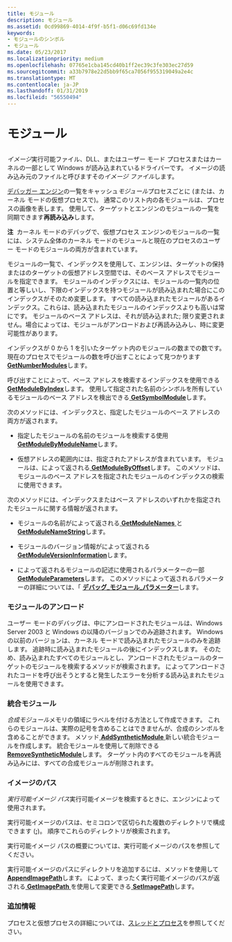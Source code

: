 ```yaml
---
title: モジュール
description: モジュール
ms.assetid: 0cd99869-4014-4f9f-b5f1-d06c69fd134e
keywords:
- モジュールのシンボル
- モジュール
ms.date: 05/23/2017
ms.localizationpriority: medium
ms.openlocfilehash: 07765e1cba145cd40b1ff2ec39c3fe303ec27d59
ms.sourcegitcommit: a33b7978e22d5bb9f65ca7056f955319049a2e4c
ms.translationtype: MT
ms.contentlocale: ja-JP
ms.lasthandoff: 01/31/2019
ms.locfileid: "56550494"
---
```

# <a name="modules"></a>モジュール


## <span id="modules"></span><span id="MODULES"></span>


*イメージ*実行可能ファイル、DLL、またはユーザー モード プロセスまたはカーネルの一部として Windows が読み込まれているドライバーです。 イメージの読み込み元のファイルと呼びますその*イメージ ファイル*します。

[デバッガー エンジン](introduction.md#debugger-engine)の一覧をキャッシュ*モジュール*プロセスごとに (または、カーネル モードの仮想プロセスで)。 通常このリスト内の各モジュールは、プロセスの画像を表します。 使用して、ターゲットとエンジンのモジュールの一覧を同期できます**再読み込み**します。

**注**  カーネル モードのデバッグで、仮想プロセス エンジンのモジュールの一覧には、システム全体のカーネル モードのモジュールと現在のプロセスのユーザー モードのモジュールの両方が含まれています。

 

モジュールの一覧で、インデックスを使用して、エンジンは、ターゲットの保持またはのターゲットの仮想アドレス空間では、そのベース アドレスでモジュールを指定できます。 モジュールのインデックスには、モジュールの一覧内の位置と等しいし、下限のインデックスを持つモジュールが読み込まれた場合にこのインデックスがそのため変更します。 すべての読み込まれたモジュールがあるインデックス。これらは、読み込まれたモジュールのインデックスよりも高いは常にです。 モジュールのベース アドレスは、それが読み込まれた; 限り変更されません。場合によっては、モジュールがアンロードおよび再読み込みし、時に変更可能性があります。

インデックスが 0 から 1 を引いたターゲット内のモジュールの数までの数です。 現在のプロセスでモジュールの数を呼び出すことによって見つかります[ **GetNumberModules**](https://msdn.microsoft.com/library/windows/hardware/ff547927)します。

呼び出すことによって、ベース アドレスを検索するインデックスを使用できる[ **GetModuleByIndex**](https://msdn.microsoft.com/library/windows/hardware/ff547080)します。 使用して指定された名前のシンボルを所有しているモジュールのベース アドレスを検出できる[ **GetSymbolModule**](https://msdn.microsoft.com/library/windows/hardware/ff549112)します。

次のメソッドには、インデックスと、指定したモジュールのベース アドレスの両方が返されます。

-   指定したモジュールの名前のモジュールを検索する使用[ **GetModuleByModuleName**](https://msdn.microsoft.com/library/windows/hardware/ff547095)します。

-   仮想アドレスの範囲内には、指定されたアドレスが含まれています。 モジュールは、によって返される[ **GetModuleByOffset**](https://msdn.microsoft.com/library/windows/hardware/ff547132)します。 このメソッドは、モジュールのベース アドレスを指定されたモジュールのインデックスの検索に使用できます。

次のメソッドには、インデックスまたはベース アドレスのいずれかを指定されたモジュールに関する情報が返されます。

-   モジュールの名前がによって返される[ **GetModuleNames** ](https://msdn.microsoft.com/library/windows/hardware/ff547146)と[ **GetModuleNameString**](https://msdn.microsoft.com/library/windows/hardware/ff547149)します。

-   モジュールのバージョン情報がによって返される[ **GetModuleVersionInformation**](https://msdn.microsoft.com/library/windows/hardware/ff547170)します。

-   によって返されるモジュールの記述に使用されるパラメーターの一部[ **GetModuleParameters**](https://msdn.microsoft.com/library/windows/hardware/ff547161)します。 このメソッドによって返されるパラメーターの詳細については、「 [**デバッグ\_モジュール\_パラメーター**](https://msdn.microsoft.com/library/windows/hardware/ff541514)します。

### <a name="span-idunloadedmodulesspanspan-idunloadedmodulesspanunloaded-modules"></a><span id="unloaded_modules"></span><span id="UNLOADED_MODULES"></span>モジュールのアンロード

ユーザー モードのデバッグは、中にアンロードされたモジュールは、Windows Server 2003 と Windows の以降のバージョンでのみ追跡されます。 Windows の以前のバージョンは、カーネル モードで読み込まれたモジュールのみを追跡します。 追跡時に読み込まれたモジュールの後にインデックスします。 そのため、読み込まれたすべてのモジュールとし、アンロードされたモジュールのターゲットのモジュールを検索するメソッドが検索されます。 によってアンロードされたコードを呼び出そうとすると発生したエラーを分析する読み込まれたモジュールを使用できます。

### <a name="span-idsyntheticmodulesspanspan-idsyntheticmodulesspan-synthetic-modules"></a><span id="synthetic_modules"></span><span id="SYNTHETIC_MODULES"></span> 統合モジュール

*合成モジュール*メモリの領域にラベルを付ける方法として作成できます。 これらのモジュールは、実際の記号を含めることはできませんが、合成のシンボルを含めることができます。 メソッド[ **AddSyntheticModule** ](https://msdn.microsoft.com/library/windows/hardware/ff537937)新しい統合モジュールを作成します。 統合モジュールを使用して削除できる[ **RemoveSyntheticModule**](https://msdn.microsoft.com/library/windows/hardware/ff554536)します。 ターゲット内のすべてのモジュールを再読み込みには、すべての合成モジュールが削除されます。

### <a name="span-idimagepathspanspan-idimagepathspanimage-path"></a><span id="image_path"></span><span id="IMAGE_PATH"></span>イメージのパス

*実行可能イメージ パス*実行可能イメージを検索するときに、エンジンによって使用されます。

実行可能イメージのパスは、セミコロンで区切られた複数のディレクトリで構成できます (**;**)。 順序でこれらのディレクトリが検索されます。

実行可能イメージ パスの概要については、実行可能イメージのパスを参照してください。

実行可能イメージのパスにディレクトリを追加するには、メソッドを使用して[ **AppendImagePath**](https://msdn.microsoft.com/library/windows/hardware/ff538092)します。 によって、まったく実行可能イメージのパスが返される[ **GetImagePath** ](https://msdn.microsoft.com/library/windows/hardware/ff546851)を使用して変更できる[ **SetImagePath**](https://msdn.microsoft.com/library/windows/hardware/ff556708)します。

### <a name="span-idadditionalinformationspanspan-idadditionalinformationspanadditional-information"></a><span id="additional_information"></span><span id="ADDITIONAL_INFORMATION"></span>追加情報

プロセスと仮想プロセスの詳細については、[スレッドとプロセス](controlling-threads-and-processes.md)を参照してください。

 

 





